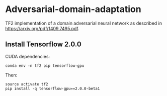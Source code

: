 # Adversarial-domain-adaptation
TF2 implementation of a domain adversarial neural network as described in https://arxiv.org/pdf/1409.7495.pdf.

## Install Tensorflow 2.0.0

CUDA dependencies:
```
conda env -n tf2 pip tensorflow-gpu
```

Then:
```
source activate tf2
pip install -q tensorflow-gpu==2.0.0-beta1
```
